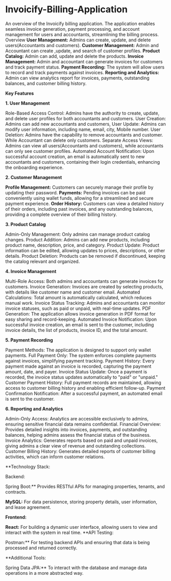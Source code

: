 # Invoicify-Billing-Application

An overview of the Invoicify  billing application. The application enables seamless invoice generation, payment processing, and account management for users and accountants, streamlining the billing process.
Overview
**User Management:** Admins can create, update, and delete users(Accountants and customers).
**Customer Management:** Admin and Accountant can create ,update, and search of customer profiles.
**Product Catalog:** Admin can add, update and delete the products.
**Invoice Management:** Admin and accountant can generate invoices for customers and track payment status.
**Payment Recording:** The system will allow users to record and track payments against invoices.
**Reporting and Analytics:** Admin can view analytics report for invoices, payments, outstanding balances, and customer billing history.

**Key Features**

**1. User Management**

Role-Based Access Control: Admins have the authority to create, update, and delete user profiles for both accountants and customers.
User Creation: Admins can add new accountants and customers, 
User Update: Admins can modify user information, including name, email, city, Mobile number.
User Deletion: Admins have the capability to remove accountants and customer. While Accountant can delete only customers.
Separate Access Views: Admins can view all users(Accountants and customers), while accountants can only see customer profiles.
Automated Account Notification: Upon successful account creation, an email is automatically sent to new accountants and customers, containing their login credentials, enhancing the onboarding experience.

**2. Customer Management**

**Profile Management:** Customers can securely manage their profile by updating their password.
**Payments:** Pending invoices can be paid conveniently using wallet funds, allowing for a streamlined and secure payment experience.
**Order History:** Customers can view a detailed history of their orders, including past invoices, and any outstanding balances, providing a complete overview of their billing history.

**3. Product Catalog**

Admin-Only Management: Only admins can manage product catalog changes.
Product Addition: Admins can add new products, including product name, description, price, and category.
Product Update: Product information can be edited, allowing updates to prices, descriptions, or other details.
Product Deletion: Products can be removed if discontinued, keeping the catalog relevant and organized.

**4. Invoice Management**

Multi-Role Access: Both admins and accountants can generate invoices for customers.
Invoice Generation: Invoices are created by selecting products, with details like customer name and customer email.
Automated Calculations: Total amount is automatically calculated, which reduces manual work.
Invoice Status Tracking: Admins and accountants can monitor invoice statuses, such as paid or unpaid, with real-time updates.
PDF Generation: The application allows invoice generation in PDF format for easy sharing and record-keeping.
Automated Invoice Notification: Upon successful invoice creation, an email is sent to the customer, including invoice details, the list of products, invoice ID, and the total amount.

**5. Payment Recording**

Payment Methods: The application is designed to support only wallet payments.
Full Payment Only: The system enforces complete payments against invoices, simplifying payment tracking.
Payment History: Every payment made against an invoice is recorded, capturing the payment amount, date, and payer.
Invoice Status Update: Once a payment is recorded, the invoice status updates automatically to "paid" or "unpaid."
Customer Payment History: Full payment records are maintained, allowing access to customer billing history and enabling efficient follow-up.
Payment Confirmation Notification: After a successful payment, an automated email is sent to the customer.


**6. Reporting and Analytics**

Admin-Only Access: Analytics are accessible exclusively to admins, ensuring sensitive financial data remains confidential.
Financial Overview: Provides detailed insights into invoices, payments, and outstanding balances, helping admins assess the financial status of the business.
Invoice Analytics: Generates reports based on paid and unpaid invoices, giving admins a clear view of revenue and outstanding collections.
Customer Billing History: Generates detailed reports of customer billing activities, which can inform customer relations.

**Technology Stack:

Backend:

Spring Boot:** Provides RESTful APIs for managing properties, tenants, and contracts.

**MySQL:** For data persistence, storing property details, user information, and lease agreement.

**Frontend:**

**React:** For building a dynamic user interface, allowing users to view and interact with the system in real time.
**API Testing:

Postman:** For testing backend APIs and ensuring that data is being processed and returned correctly.

**Additional Tools:

Spring Data JPA:** To interact with the database and manage data operations in a more abstracted way.
